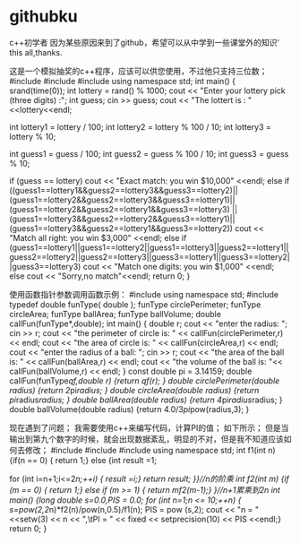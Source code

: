 # githubku
c++初学者
因为某些原因来到了github，希望可以从中学到一些课堂外的知识‘
this all,thanks.

这是一个模拟抽奖的c++程序，应该可以供您使用，不过他只支持三位数；
#include <iostream>
#include <ctime>
#include <cstdlib>
using namespace std;
int main()
{  srand(time(0));
  int lottery = rand() % 1000;
  cout << "Enter your lottery pick (three digits) :";
  int guess;
  cin >> guess;
  cout << "The lottert is : "<<lottery<<endl;
  
  int lottery1 = lottery / 100;
  int lottery2 = lottery % 100 / 10;
  int lottery3 = lottery % 10;
  
  int guess1 = guess / 100;
  int guess2 = guess % 100 / 10;
  int guess3 = guess % 10;
  
  if (guess == lottery)
    cout << "Exact match: you win $10,000" <<endl;
    else if ((guess1==lottery1&&guess2==lottery3&&guess3==lottery2)||(guess1==lottery2&&guess2==lottery3&&guess3==lottery1)||(guess1==lottery2&&guess2==lottery1&&guess3==lottery3)
	||(guess1==lottery3&&guess2==lottery2&&guess3==lottery1)||(guess1==lottery3&&guess2==lottery1&&guess3==lottery2))
	cout << "Match all right: you win $3,000" <<endl;
	else if (guess1==lottery1||guess1==lottery2||guess1==lottery3||guess2==lottery1||guess2==lottery2||guess2==lottery3||guess3==lottery1||guess3==lottery2||guess3==lottery3)
	cout << "Match one digits: you win $1,000" <<endl;
	else
	cout << "Sorry,no match"<<endl;
	return 0;
}



使用函数指针参数调用函数示例：
#include <iostream>
using namespace std;
#include <cmath>
typedef double funType( double );
funType circlePerimeter;
funType circleArea;
funType ballArea;
funType ballVolume;
double callFun(funType*,double);
int main()
{ double r;
 cout << "enter the radius: ";
 cin >> r;
 cout << "the perimeter of circle is: " << callFun(circlePerimeter,r) << endl;
 cout << "the area of circle is: " << callFun(circleArea,r) << endl;
 cout << "enter the radius of a ball: ";
 cin >> r;
 cout << "the area of the ball is: " << callFun(ballArea,r) << endl;
 cout << "the volume of the ball is: "<< callFun(ballVolume,r) << endl; 
}
const double pi = 3.14159;
double callFun(funType*qf,double r)
{return qf(r);
}
double circlePerimeter(double radius)
{return 2*pi*radius;
}
double circleArea(double radius)
{return pi*radius*radius;
}
double ballArea(double radius)
{return 4*pi*radius*radius;
}
double ballVolume(double radius)
{return 4.0/3*pi*pow(radius,3);
}

现在遇到了问题；
我需要使用c++来编写代码，计算PI的值；
如下所示；
但是当输出到第九个数字的时候，就会出现数据紊乱，明显的不对，但是我不知道应该如何去修改；
#include <iostream>
#include <iomanip>
#include <cmath>
using namespace std;
int f1(int n)
{if(n == 0)
{
return 1;}
else {int result =1;

for (int i=n+1;i<=2*n;++i)
{
  result *=i;}
 return result;
}}//n的阶乘 
int f2(int m)
{if (m == 0)
{  return 1;}
  else if (m >= 1)
{ return m*f2(m-1);}
}//n+1累乘到2n 
int main()
{long double s=0.0,PIS = 0.0;
for (int n=1;n <= 10;++n)
{
  s=pow(2,2*n)*f2(n)/pow(n,0.5)/f1(n);
  PIS = pow (s,2);
 cout << "n = " <<setw(3) << n << ",\tPI = " << fixed << setprecision(10) << PIS <<endl;}
 return 0;
}
